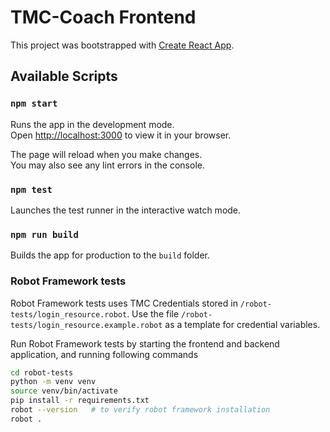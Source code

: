 # TMC-Coach Frontend

This project was bootstrapped with [Create React App](https://github.com/facebook/create-react-app).

## Available Scripts

### `npm start`

Runs the app in the development mode.\
Open [http://localhost:3000](http://localhost:3000) to view it in your browser.

The page will reload when you make changes.\
You may also see any lint errors in the console.

### `npm test`

Launches the test runner in the interactive watch mode.

### `npm run build`

Builds the app for production to the `build` folder.

### Robot Framework tests

Robot Framework tests uses TMC Credentials stored in `/robot-tests/login_resource.robot`. Use the file `/robot-tests/login_resource.example.robot` as a template for credential variables.

Run Robot Framework tests by starting the frontend and backend application, and running following commands

```sh
cd robot-tests
python -m venv venv
source venv/bin/activate
pip install -r requirements.txt
robot --version   # to verify robot framework installation
robot .
```
